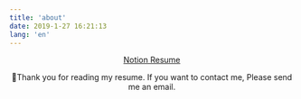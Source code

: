 ```yaml
---
title: 'about'
date: 2019-1-27 16:21:13
lang: 'en'
---
```


<div align="center">

<a href="https://www.notion.so/jaewankim/7bb29f5ad5654dd4aa36f00f88f07e34" about="_blank">Notion Resume</a>

🙏Thank you for reading my resume. If you want to contact me, Please send me an email.

</div>
